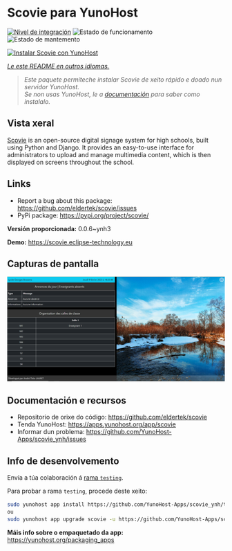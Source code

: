 <!--
NOTA: Este README foi creado automáticamente por <https://github.com/YunoHost/apps/tree/master/tools/readme_generator>
NON debe editarse manualmente.
-->

# Scovie para YunoHost

[![Nivel de integración](https://dash.yunohost.org/integration/scovie.svg)](https://dash.yunohost.org/appci/app/scovie) ![Estado de funcionamento](https://ci-apps.yunohost.org/ci/badges/scovie.status.svg) ![Estado de mantemento](https://ci-apps.yunohost.org/ci/badges/scovie.maintain.svg)

[![Instalar Scovie con YunoHost](https://install-app.yunohost.org/install-with-yunohost.svg)](https://install-app.yunohost.org/?app=scovie)

*[Le este README en outros idiomas.](./ALL_README.md)*

> *Este paquete permíteche instalar Scovie de xeito rápido e doado nun servidor YunoHost.*  
> *Se non usas YunoHost, le a [documentación](https://yunohost.org/install) para saber como instalalo.*

## Vista xeral

[Scovie](https://github.com/eldertek/scovie) is an open-source digital signage system for high schools, built using Python and Django.
It provides an easy-to-use interface for administrators to upload and manage multimedia content, which is then displayed on screens throughout the school.

## Links

* Report a bug about this package: <https://github.com/eldertek/scovie/issues>
* PyPi package: <https://pypi.org/project/scovie/>


**Versión proporcionada:** 0.0.6~ynh3

**Demo:** <https://scovie.eclipse-technology.eu>

## Capturas de pantalla

![Captura de pantalla de Scovie](./doc/screenshots/all.png)

## Documentación e recursos

- Repositorio de orixe do código: <https://github.com/eldertek/scovie>
- Tenda YunoHost: <https://apps.yunohost.org/app/scovie>
- Informar dun problema: <https://github.com/YunoHost-Apps/scovie_ynh/issues>

## Info de desenvolvemento

Envía a túa colaboración á [rama `testing`](https://github.com/YunoHost-Apps/scovie_ynh/tree/testing).

Para probar a rama `testing`, procede deste xeito:

```bash
sudo yunohost app install https://github.com/YunoHost-Apps/scovie_ynh/tree/testing --debug
ou
sudo yunohost app upgrade scovie -u https://github.com/YunoHost-Apps/scovie_ynh/tree/testing --debug
```

**Máis info sobre o empaquetado da app:** <https://yunohost.org/packaging_apps>
